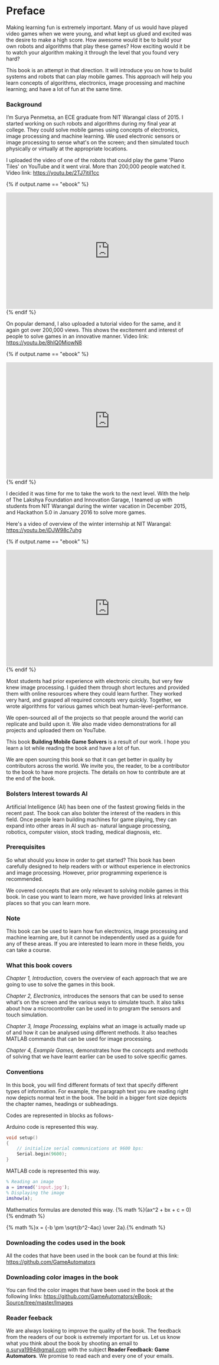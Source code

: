 # Preface

Making learning fun is extremely important. Many of us would have played video games when we were young, and what kept us glued and excited was the desire to make a high score. How awesome would it be to build your own robots and algorithms that play these games? How exciting would it be to watch your algorithm making it through the level that you found very hard?

This book is an attempt in that direction. It will introduce you on how to build systems and robots that can play mobile games. This approach will help you learn concepts of algorithms, electronics, image processing and machine learning; and have a lot of fun at the same time. 

### Background 

I’m Surya Penmetsa, an ECE graduate from NIT Warangal class of 2015. I started working on such robots and algorithms during my final year at college. They could solve mobile games using concepts of electronics, image processing and machine learning. We used electronic sensors or image processing to sense what's on the screen; and then simulated touch physically or virtually at the appropriate locations. 

I uploaded the video of one of the robots that could play the game 'Piano Tiles' on YouTube and it went viral. More than 200,000 people watched it. Video link: https://youtu.be/2TJ7itil1cc

{% if output.name == "ebook" %}
<div class="row" style="text-align:center;">
	<iframe width="560" height="315" src="https://www.youtube.com/embed/2TJ7itil1cc" frameborder="0" allowfullscreen></iframe>
</div>
{% endif %}

On popular demand, I also uploaded a tutorial video for the same, and it again got over 200,000 views. This shows the excitement and interest of people to solve games in an innovative manner. Video link: https://youtu.be/8hlQ0MiowN8

{% if output.name == "ebook" %}
<div class="row" style="text-align:center;">
	<iframe width="560" height="315" src="https://www.youtube.com/embed/8hlQ0MiowN8" frameborder="0" allowfullscreen></iframe>
</div>
{% endif %}

I decided it was time for me to take the work to the next level. With the help of The Lakshya Foundation and Innovation Garage, I teamed up with students from NIT Warangal during the winter vacation in December 2015, and Hackathon 5.0 in January 2016 to solve more games.

Here's a video of overview of the winter internship at NIT Warangal: https://youtu.be/iDJW98c7uhg

{% if output.name == "ebook" %}
<div class="row" style="text-align:center;">
	<iframe width="560" height="315" src="https://www.youtube.com/embed/iDJW98c7uhg" frameborder="0" allowfullscreen></iframe>
</div>
{% endif %}

Most students had prior experience with electronic circuits, but very few knew image processing. I guided them through short lectures and provided them with online resources where they could learn further. They worked very hard, and grasped all required concepts very quickly. Together, we wrote algorithms for various games which beat human-level-performance. 

We open-sourced all of the projects so that people around the world can replicate and build upon it. We also made video demonstrations for all projects and uploaded them on YouTube. 

This book **Building Mobile Game Solvers** is a result of our work. I hope you learn a lot while reading the book and have a lot of fun. 

We are open sourcing this book so that it can get better in quality by contributors across the world. We invite you, the reader, to be a contributor to the book to have more projects. The details on how to contribute are at the end of the book.

### Bolsters Interest towards AI

Artificial Intelligence (AI) has been one of the fastest growing fields in the recent past. The book can also bolster the interest of the readers in this field. Once people learn building machines for game playing, they can expand into other areas in AI such as- natural language processing, robotics, computer vision, stock trading, medical diagnosis, etc.

### Prerequisites

So what should you know in order to get started? This book has been carefully designed to help readers with or without experience in electronics and image processing. However, prior programming experience is recommended.

We covered concepts that are only relevant to solving mobile games in this book. In case you want to learn more, we have provided links at relevant places so that you can learn more. 

### Note

This book can be used to learn how fun electronics, image processing and machine learning are, but it cannot be independently used as a guide for any of these areas. If you are interested to learn more in these fields, you can take a course. 

### What this book covers

*Chapter 1, Introduction,* covers the overview of each approach that we are going to use to solve the games in this book.

*Chapter 2, Electronics,* introduces the sensors that can be used to sense what's on the screen and the various ways to simulate touch. It also talks about how a microcontroller can be used in to program the sensors and touch simulation.

*Chapter 3, Image Processing,* explains what an image is actually made up of and how it can be analysed using different methods. It also teaches MATLAB commands that can be used for image processing.

*Chapter 4, Example Games,* demonstrates how the concepts and methods of solving that we have learnt earlier can be used to solve specific games.

### Conventions

In this book, you will find different formats of text that specify different types of information. For example, the paragraph text you are reading right now depicts normal text in the book. The bold in a bigger font size depicts the chapter names, headings or subheadings.

Codes are represented in blocks as follows-

Arduino code is represented this way.
```C
void setup()
{
    // initialize serial communications at 9600 bps:
    Serial.begin(9600);
}
```

MATLAB code is represented this way.
```MATLAB
% Reading an image
a = imread('input.jpg');
% Displaying the image
imshow(a);
```

Mathematics formulas are denoted this way.
{% math %}(ax^2 + bx + c = 0){% endmath %}

{% math %}x = {-b \pm \sqrt{b^2-4ac} \over 2a}.{% endmath %}

### Downloading the codes used in the book

All the codes that have been used in the book can be found at this link: https://github.com/GameAutomators

### Downloading color images in the book

You can find the color images that have been used in the book at the following links: https://github.com/GameAutomators/eBook-Source/tree/master/Images

### Reader feeback

We are always looking to improve the quality of the book. The feedback from the readers of our book is extremely important for us. Let us know what you think about the book by shooting an email to p.surya1994@gmail.com with the subject **Reader Feedback: Game Automators**. We promise to read each and every one of your emails.